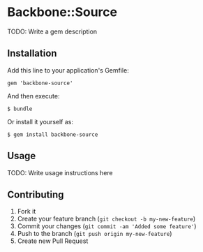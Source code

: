 # Backbone::Source

TODO: Write a gem description

## Installation

Add this line to your application's Gemfile:

    gem 'backbone-source'

And then execute:

    $ bundle

Or install it yourself as:

    $ gem install backbone-source

## Usage

TODO: Write usage instructions here

## Contributing

1. Fork it
2. Create your feature branch (`git checkout -b my-new-feature`)
3. Commit your changes (`git commit -am 'Added some feature'`)
4. Push to the branch (`git push origin my-new-feature`)
5. Create new Pull Request
